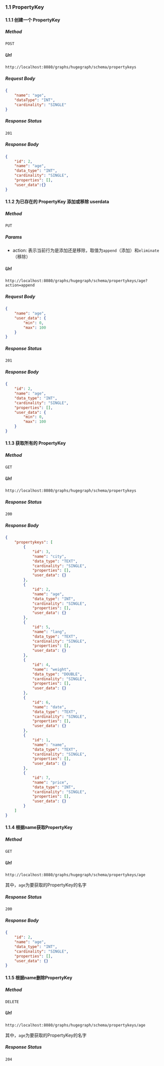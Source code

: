 ### 1.1 PropertyKey

#### 1.1.1 创建一个 PropertyKey

##### Method

```
POST
```

##### Url

```http request
http://localhost:8080/graphs/hugegraph/schema/propertykeys
```

##### Request Body

```json
{
    "name": "age",
    "dataType": "INT",
    "cardinality": "SINGLE"
}
```

##### Response Status

```
201
```

##### Response Body

```json
{
    "id": 2,
    "name": "age",
    "data_type": "INT",
    "cardinality": "SINGLE",
    "properties": [],
    "user_data":{}
}
```

#### 1.1.2 为已存在的 PropertyKey 添加或移除 userdata

##### Method

```
PUT
```

##### Params

- action: 表示当前行为是添加还是移除，取值为`append`（添加）和`eliminate`（移除）

##### Url

```http request
http://localhost:8080/graphs/hugegraph/schema/propertykeys/age?action=append
```

##### Request Body

```json
{
    "name": "age",
    "user_data": {
        "min": 0,
        "max": 100
    }
}
```

##### Response Status

```
201
```

##### Response Body

```json
{
    "id": 2,
    "name": "age",
    "data_type": "INT",
    "cardinality": "SINGLE",
    "properties": [],
    "user_data": {
        "min": 0,
        "max": 100
    }
}
```

#### 1.1.3 获取所有的 PropertyKey

##### Method

```
GET
```

##### Url

```http request
http://localhost:8080/graphs/hugegraph/schema/propertykeys
```

##### Response Status

```
200
```

##### Response Body

```json
{
    "propertykeys": [
        {
            "id": 3,
            "name": "city",
            "data_type": "TEXT",
            "cardinality": "SINGLE",
            "properties": [],
            "user_data": {}
        },
        {
            "id": 2,
            "name": "age",
            "data_type": "INT",
            "cardinality": "SINGLE",
            "properties": [],
            "user_data": {}
        },
        {
            "id": 5,
            "name": "lang",
            "data_type": "TEXT",
            "cardinality": "SINGLE",
            "properties": [],
            "user_data": {}
        },
        {
            "id": 4,
            "name": "weight",
            "data_type": "DOUBLE",
            "cardinality": "SINGLE",
            "properties": [],
            "user_data": {}
        },
        {
            "id": 6,
            "name": "date",
            "data_type": "TEXT",
            "cardinality": "SINGLE",
            "properties": [],
            "user_data": {}
        },
        {
            "id": 1,
            "name": "name",
            "data_type": "TEXT",
            "cardinality": "SINGLE",
            "properties": [],
            "user_data": {}
        },
        {
            "id": 7,
            "name": "price",
            "data_type": "INT",
            "cardinality": "SINGLE",
            "properties": [],
            "user_data": {}
        }
    ]
}
```

#### 1.1.4 根据name获取PropertyKey

##### Method

```
GET
```

##### Url

```http request
http://localhost:8080/graphs/hugegraph/schema/propertykeys/age
```

其中，`age`为要获取的PropertyKey的名字

##### Response Status

```
200
```

##### Response Body

```json
{
    "id": 2,
    "name": "age",
    "data_type": "INT",
    "cardinality": "SINGLE",
    "properties": [],
    "user_data": {}
}
```

#### 1.1.5 根据name删除PropertyKey

##### Method

```
DELETE
```

##### Url

```http request
http://localhost:8080/graphs/hugegraph/schema/propertykeys/age
```

其中，`age`为要获取的PropertyKey的名字

##### Response Status

```
204
```

